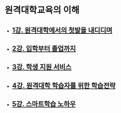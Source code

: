 # 원격대학교육의 이해

- ## [1강. 원격대학에서의 첫발을 내디디며](./chapter1.md)

- ## [2강. 입학부터 졸업까지](./chapter2.md)

- ## [3강. 학생 지원 서비스](./chapter3.md)

- ## [4강. 원격대학 학습자를 위한 학습전략](./chapter4.md)

- ## [5강. 스마트학습 노하우](./chapter5.md)

